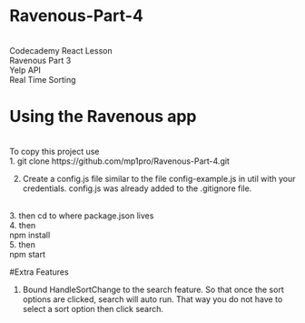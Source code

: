 # Ravenous-Part-4
<br />
Codecademy React Lesson <br />
Ravenous Part 3 <br />
Yelp API <br />
Real Time Sorting <br />

# Using the Ravenous app
<br />
To copy this project use
<br />
1. git clone https://github.com/mp1pro/Ravenous-Part-4.git
<br />

2. Create a config.js file similar to the file config-example.js in util with your credentials. config.js was already added to the .gitignore file.
<br />
3. then cd to where package.json lives
<br />
4. then <br />
npm install
<br />
5. then <br />
npm start

<br />

#Extra Features
1. Bound HandleSortChange to the search feature. So that once the sort options are clicked, search will auto run. That way you do not have to select a sort option then click search.